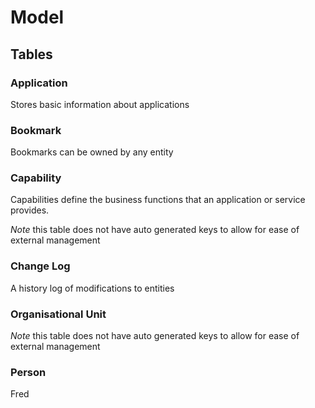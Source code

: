 # Model

## Tables

### Application
Stores basic information about applications

### Bookmark
Bookmarks can be owned by any entity

### Capability
Capabilities define the business functions that 
an application or service provides.

*Note* this table does not have auto generated keys to allow 
for ease of external management

### Change Log
A history log of modifications to entities

### Organisational Unit

*Note* this table does not have auto generated keys to allow 
for ease of external management

### Person

Fred



